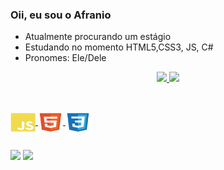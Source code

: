 ### Oii, eu sou o Afranio 

- Atualmente procurando um estágio 
- Estudando no momento HTML5,CSS3, JS, C#
- Pronomes: Ele/Dele


<div align="center">
  <a href="https://github.com/afraniomachado">
  <img height="180em" src="https://github-readme-stats.vercel.app/api?username=afraniomachado&show_icons=true&theme=github_dark&include_all_commits=true&count_private=true"/>
  <img height="180em" src="https://github-readme-stats.vercel.app/api/top-langs/?username=afraniomachado&layout=compact&langs_count=7&theme=github_dark"/>
</div>

##
  
  </div>
<div style="display: inline_block"><br>
  <img align="center" alt="Afranio-Js" height="30" width="40" src="https://raw.githubusercontent.com/devicons/devicon/master/icons/javascript/javascript-plain.svg">
  <img align="center" alt="Afranio-HTML" height="30" width="40" src="https://raw.githubusercontent.com/devicons/devicon/master/icons/html5/html5-original.svg">
  <img align="center" alt="Afranio-CSS" height="30" width="40" src="https://raw.githubusercontent.com/devicons/devicon/master/icons/css3/css3-original.svg">
</div>
    
##
  
  <div> 
    
  <a href = "mailto:afraniomachado7@gmail.com"><img src="https://img.shields.io/badge/-Gmail-%23333?style=for-the-badge&logo=gmail&logoColor=white" target="_blank"></a>
  <a href="https://www.linkedin.com/in/afr%C3%A2nio-machado/" target="_blank"><img src="https://img.shields.io/badge/-LinkedIn-%230077B5?style=for-the-badge&logo=linkedin&logoColor=white" target="_blank"></a> 
   
    
 
  
</div>
